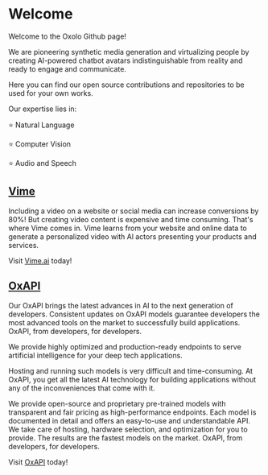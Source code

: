 # Welcome

Welcome to the Oxolo Github page! 

We are pioneering synthetic media generation and virtualizing people by creating AI-powered chatbot avatars indistinguishable from reality and ready to engage and communicate.

Here you can find our open source contributions and repositories to be used for your own works.

Our expertise lies in:

⭐️ Natural Language

⭐️ Computer Vision

⭐️ Audio and Speech

## [Vime](https://www.vime.ai)

Including a video on a website or social media can increase conversions by 80%! But creating video content is expensive and time consuming. That's where Vime comes in. Vime learns from your website and online data to generate a personalized video with Al actors presenting your products and services.

Visit [Vime.ai](https://www.vime.ai) today!


## [OxAPI](https://api.oxolo.com/)

Our OxAPI brings the latest advances in AI to the next generation of developers. Consistent updates on OxAPI models guarantee developers the most advanced tools on the market to successfully build applications. OxAPI, from developers, for developers.

We provide highly optimized and production-ready endpoints to serve artificial intelligence for your deep tech applications.

Hosting and running such models is very difficult and time-consuming. At OxAPI, you get all the latest AI technology for building applications without any of the inconveniences that come with it.

We provide open-source and proprietary pre-trained models with transparent and fair pricing as high-performance endpoints. Each model is documented in detail and offers an easy-to-use and understandable API. We take care of hosting, hardware selection, and optimization for you to provide. The results are the fastest models on the market. OxAPI, from developers, for developers.

Visit [OxAPI](https://api.oxolo.com/) today!
